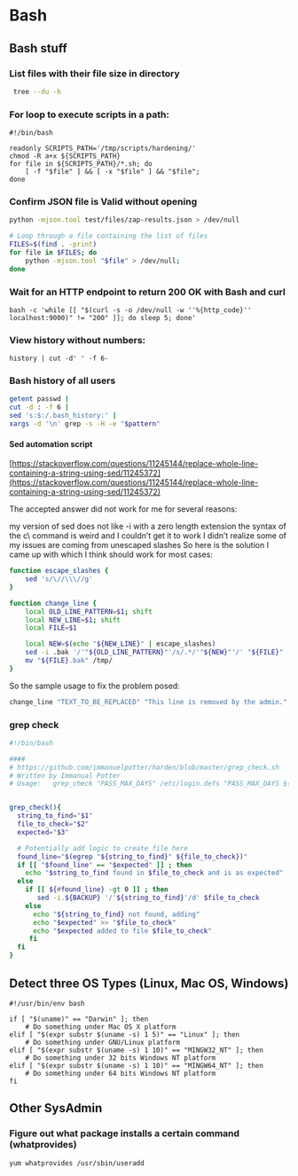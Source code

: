 # Bash

## Bash stuff <a id="bash-stuff"></a>

### List files with their file size in directory

```bash
 tree --du -h
```

### For loop to execute scripts in a path:

```text
#!/bin/bash

readonly SCRIPTS_PATH='/tmp/scripts/hardening/'
chmod -R a+x ${SCRIPTS_PATH}
for file in ${SCRIPTS_PATH}/*.sh; do
    [ -f "$file" ] && [ -x "$file" ] && "$file";
done

```

### Confirm JSON file is Valid without opening

```bash
python -mjson.tool test/files/zap-results.json > /dev/null

# Loop through a file containing the list of files 
FILES=$(find . -print)
for file in $FILES; do
    python -mjson.tool "$file" > /dev/null;
done
```

### Wait for an HTTP endpoint to return 200 OK with Bash and curl

```text
bash -c 'while [[ "$(curl -s -o /dev/null -w ''%{http_code}'' localhost:9000)" != "200" ]]; do sleep 5; done'
```

### View history without numbers:

```text
history | cut -d' ' -f 6-
```

### **Bash history of all users**

```bash
getent passwd | 
cut -d : -f 6 | 
sed 's:$:/.bash_history:' | 
xargs -d '\n' grep -s -H -e "$pattern"
```

#### Sed automation script

[https://stackoverflow.com/questions/11245144/replace-whole-line-containing-a-string-using-sed/11245372](https://stackoverflow.com/questions/11245144/replace-whole-line-containing-a-string-using-sed/11245372)

The accepted answer did not work for me for several reasons:

my version of sed does not like -i with a zero length extension the syntax of the c\ command is weird and I couldn’t get it to work I didn’t realize some of my issues are coming from unescaped slashes So here is the solution I came up with which I think should work for most cases:

```bash
function escape_slashes {
    sed 's/\//\\\//g' 
}

function change_line {
    local OLD_LINE_PATTERN=$1; shift
    local NEW_LINE=$1; shift
    local FILE=$1

    local NEW=$(echo "${NEW_LINE}" | escape_slashes)
    sed -i .bak '/'"${OLD_LINE_PATTERN}"'/s/.*/'"${NEW}"'/' "${FILE}"
    mv "${FILE}.bak" /tmp/
}
```

So the sample usage to fix the problem posed:

```bash
change_line "TEXT_TO_BE_REPLACED" "This line is removed by the admin." yourFile
```

### grep check

```bash
#!/bin/bash

####
# https://github.com/immanuelpotter/harden/blob/master/grep_check.sh
# Written by Immanual Potter
# Usage:   grep_check "PASS_MAX_DAYS" /etc/login.defs "PASS_MAX_DAYS ${PASS_MAX_DAYS}"


grep_check(){
  string_to_find="$1"
  file_to_check="$2"
  expected="$3"

  # Potentially add logic to create file here
  found_line="$(egrep "${string_to_find}" ${file_to_check})"
  if [[ "$found_line" == "$expected" ]] ; then
    echo "$string_to_find found in $file_to_check and is as expected" 
  else
    if [[ ${#found_line} -gt 0 ]] ; then
       sed -i.${BACKUP} '/'${string_to_find}'/d' $file_to_check
    else
      echo "${string_to_find} not found, adding" 
      echo "$expected" >> "$file_to_check"
      echo "$expected added to file $file_to_check"
     fi
  fi
}
```

## Detect three OS Types \(Linux, Mac OS, Windows\)

```text
#!/usr/bin/env bash

if [ "$(uname)" == "Darwin" ]; then
    # Do something under Mac OS X platform        
elif [ "$(expr substr $(uname -s) 1 5)" == "Linux" ]; then
    # Do something under GNU/Linux platform
elif [ "$(expr substr $(uname -s) 1 10)" == "MINGW32_NT" ]; then
    # Do something under 32 bits Windows NT platform
elif [ "$(expr substr $(uname -s) 1 10)" == "MINGW64_NT" ]; then
    # Do something under 64 bits Windows NT platform
fi
```

## Other SysAdmin

### Figure out what package installs a certain command \(whatprovides\)

```bash
yum whatprovides /usr/sbin/useradd
```

